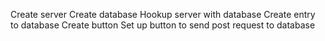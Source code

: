 <!-- Set up webpack/npm/git -->
<!-- Create basic react app -->
<!-- Create simple component -->
Create server
Create database
Hookup server with database
Create entry to database
Create button
Set up button to send post request to database